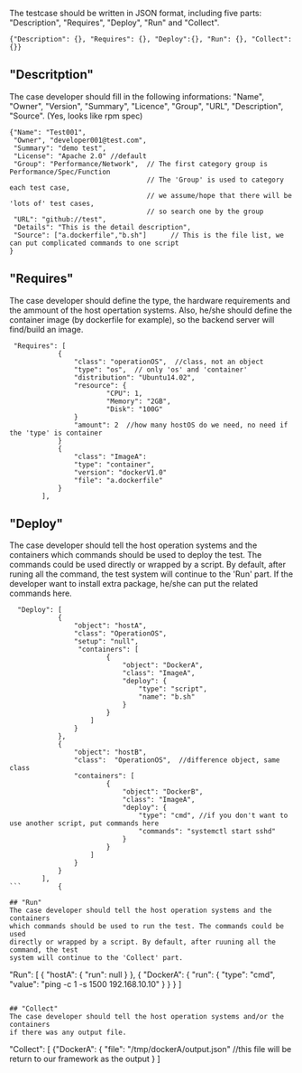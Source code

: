 The testcase should be written in JSON format, including five parts:
  "Description", "Requires", "Deploy", "Run" and "Collect". 
```
{"Description": {}, "Requires": {}, "Deploy":{}, "Run": {}, "Collect": {}}
```

## "Descritption"
The case developer should fill in the following informations:
  "Name", "Owner", "Version", "Summary", "Licence", "Group", "URL", "Description", "Source". 
(Yes, looks like rpm spec)
```
{"Name": "Test001", 
 "Owner", "developer001@test.com", 
 "Summary": "demo test",
 "License": "Apache 2.0" //default
 "Group": "Performance/Network",  // The first category group is Performance/Spec/Function
                                  // The 'Group' is used to category each test case, 
                                  // we assume/hope that there will be 'lots of' test cases, 
                                  // so search one by the group
 "URL": "github://test",
 "Details": "This is the detail description",
 "Source": ["a.dockerfile","b.sh"]      // This is the file list, we can put complicated commands to one script
}
```

## "Requires"
The case developer should define the type, the hardware requirements and the ammount of the host opertation systems.
Also, he/she should define the container image (by dockerfile for example), so the backend server will find/build an image.
```
 "Requires": [
            {
                "class": "operationOS",  //class, not an object
                "type": "os",  // only 'os' and 'container'
                "distribution": "Ubuntu14.02",
                "resource": {
                        "CPU": 1,
                        "Memory": "2GB",
                        "Disk": "100G"
                }
                "amount": 2  //how many hostOS do we need, no need if the 'type' is container
            }
            {
                "class": "ImageA": 
                "type": "container",
                "version": "dockerV1.0"
                "file": "a.dockerfile"
            }
        ],
```

## "Deploy"
The case developer should tell the host operation systems and the containers 
which commands should be used to deploy the test.
The commands could be used directly or wrapped by a script. 
By default, after runing all the command, the test system will continue to the 'Run' part.
If the developer want to install extra package, he/she can put the related commands here. 
```
  "Deploy": [
            {
                "object": "hostA",
                "class": "OperationOS",
                "setup": "null",
                 "containers": [
                        {
                            "object": "DockerA",
                            "class": "ImageA",
                            "deploy": {
                                "type": "script",
                                "name": "b.sh"
                            }
                        }
                    ]
                }
            },
            {
                "object": "hostB",
                "class":  "OperationOS",  //difference object, same class
                "containers": [
                        {
                            "object": "DockerB",
                            "class": "ImageA",
                            "deploy": {
                                "type": "cmd", //if you don't want to use another script, put commands here
                                "commands": "systemctl start sshd" 
                            }
                        }
                    ]
                }
            }
        ],
```         {

## "Run"
The case developer should tell the host operation systems and the containers
which commands should be used to run the test. The commands could be used 
directly or wrapped by a script. By default, after ruuning all the command, the test 
system will continue to the 'Collect' part.
```
"Run": [
            {
                "hostA": {
                    "run": null
                }
            },
            {
                "DockerA": {
                    "run": {
                        "type": "cmd",
                        "value": "ping -c 1 -s 1500 192.168.10.10"
                    }
                }
            }
        ]
```

## "Collect"
The case developer should tell the host operation systems and/or the containers 
if there was any output file.
```
"Collect": [
        {"DockerA": {
          "file": "/tmp/dockerA/output.json"  //this file will be return to our framework as the output
        }
  ]
```
